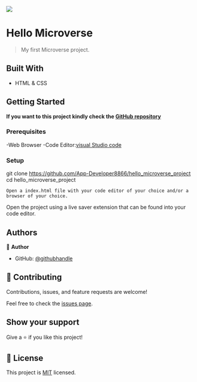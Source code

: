 ![](https://img.shields.io/badge/Microverse-blueviolet)

# Hello Microverse

> My first Microverse project.


## Built With

- HTML & CSS



## Getting Started

**If you want to this project kindly check the [ GitHub repository](https://github.com/App-Developer8866/hello_microverse_project)**


### Prerequisites
-Web Browser
 -Code Editor:[visual Studio code](https://code.visualstudio.com/)

### Setup
git clone https://github.com/App-Developer8866/hello_microverse_project
cd hello_microverse_project
~~~
Open a index.html file with your code editor of your choice and/or a browser of your choice.
~~~
Open the project using a live saver extension that can be found into your code editor.



## Authors

👤 **Author**

- GitHub: [@githubhandle](https://github.com/App-Developer8866/)


## 🤝 Contributing

Contributions, issues, and feature requests are welcome!

Feel free to check the [issues page](../../issues/).

## Show your support

Give a ⭐️ if you like this project!


## 📝 License

This project is [MIT](./LICENSE) licensed.
